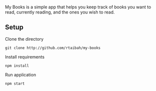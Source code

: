 My Books is a simple app that helps you keep track of books you want to read, currently reading, and the ones you wish to read.

## Setup

Clone the directory

	git clone http://github.com/rtaibah/my-books

Install requirements

	npm install

Run application

	npm start

